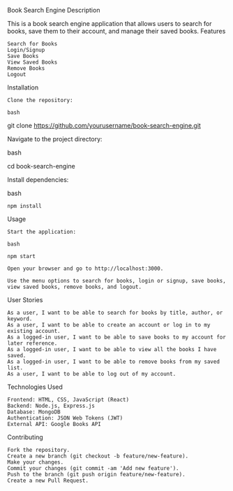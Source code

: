 Book Search Engine
Description

This is a book search engine application that allows users to search for books, save them to their account, and manage their saved books.
Features

    Search for Books
    Login/Signup
    Save Books
    View Saved Books
    Remove Books
    Logout

Installation

    Clone the repository:

    bash

git clone https://github.com/yourusername/book-search-engine.git

Navigate to the project directory:

bash

cd book-search-engine

Install dependencies:

bash

    npm install

Usage

    Start the application:

    bash

    npm start

    Open your browser and go to http://localhost:3000.

    Use the menu options to search for books, login or signup, save books, view saved books, remove books, and logout.

User Stories

    As a user, I want to be able to search for books by title, author, or keyword.
    As a user, I want to be able to create an account or log in to my existing account.
    As a logged-in user, I want to be able to save books to my account for later reference.
    As a logged-in user, I want to be able to view all the books I have saved.
    As a logged-in user, I want to be able to remove books from my saved list.
    As a user, I want to be able to log out of my account.

Technologies Used

    Frontend: HTML, CSS, JavaScript (React)
    Backend: Node.js, Express.js
    Database: MongoDB
    Authentication: JSON Web Tokens (JWT)
    External API: Google Books API

Contributing

    Fork the repository.
    Create a new branch (git checkout -b feature/new-feature).
    Make your changes.
    Commit your changes (git commit -am 'Add new feature').
    Push to the branch (git push origin feature/new-feature).
    Create a new Pull Request.
